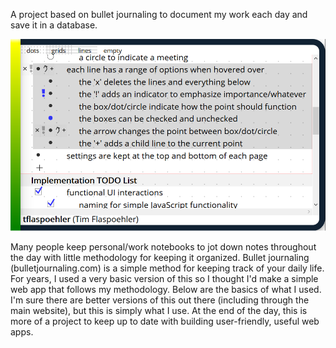 A project based on bullet journaling to document my work each day and save it in a database.

![screen cap of dotter](screencap.png)

Many people keep personal/work notebooks to jot down notes throughout the day with little methodology for keeping it organized. Bullet journaling (bulletjournaling.com) is a simple method for keeping track of your daily life. For years, I used a very basic version of this so I thought I'd make a simple web app that follows my methodology. Below are the basics of what I used. I'm sure there are better versions of this out there (including through the main website), but this is simply what I use. At the end of the day, this is more of a project to keep up to date with building user-friendly, useful web apps. 
